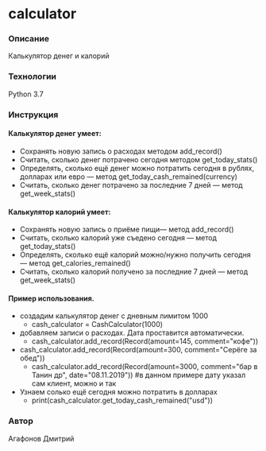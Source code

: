 # calculator
### Описание
Калькулятор денег и калорий
### Технологии
Python 3.7
### Инструкция

#### Калькулятор денег умеет:
- Сохранять новую запись о расходах методом add_record()
- Считать, сколько денег потрачено сегодня методом get_today_stats()
- Определять, сколько ещё денег можно потратить сегодня в рублях, долларах или евро — метод get_today_cash_remained(currency)
- Считать, сколько денег потрачено за последние 7 дней — метод get_week_stats()
#### Калькулятор калорий умеет:
- Сохранять новую запись о приёме пищи— метод add_record()
- Считать, сколько калорий уже съедено сегодня — метод get_today_stats()
- Определять, сколько ещё калорий можно/нужно получить сегодня — метод get_calories_remained()
- Считать, сколько калорий получено за последние 7 дней — метод get_week_stats()
#### Пример использования.
- создадим калькулятор денег с дневным лимитом 1000
  - cash_calculator = CashCalculator(1000)
- добавляем записи о расходах. Дата проставится автоматически.
  - cash_calculator.add_record(Record(amount=145, comment="кофе"))
- cash_calculator.add_record(Record(amount=300, comment="Серёге за обед"))
  - cash_calculator.add_record(Record(amount=3000, comment="бар в Танин др", date="08.11.2019")) #в данном примере дату указал сам клиент, можно и так
- Узнаем солько ещё сегодня можно потратить в долларах
  - print(cash_calculator.get_today_cash_remained("usd"))
### Автор
Агафонов Дмитрий
